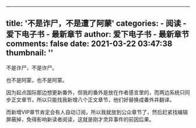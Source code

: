 
---
title: '不是诈尸，不是遭了阿蒙'
categories: 
    - 阅读
    - 爱下电子书 - 最新章节
author: 爱下电子书 - 最新章节
comments: false
date: 2021-03-22 03:47:38
thumbnail: ''
---

<div>   
<p>不是诈尸，不是诈尸。</p><p>也不是阿蒙，也不是阿蒙。</p><p>因为起点国际那边想更新番外，但我的番外是放在作者感言里的，而两边系统只同步正文章节，所以只能找我新增八个正文章节，他们好替换成番外并翻译。</p><p>而新增VIP章节肯定会有人自动订阅，所以我就放到公众章节了，然后赶紧找编辑屏蔽掉，免得影响新读者阅读，这就是刚才灵异事件的前因后果。</p>
  
</div>
            